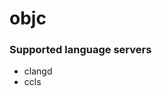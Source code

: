 <!--- THIS DOCUMENT IS AUTOMATICALLY GENERATED, DON'T EDIT IT -->
# objc

### Supported language servers

- clangd
- ccls
